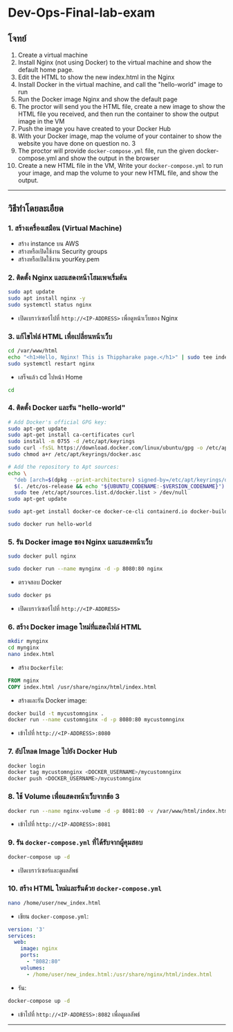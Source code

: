 # Dev-Ops-Final-lab-exam

## **โจทย์**

1. Create a virtual machine
2. Install Nginx (not using Docker) to the virtual machine and show the default home page.
3. Edit the HTML to show the new index.html in the Nginx
4. Install Docker in the virtual machine, and call the "hello-world" image to run
5. Run the Docker image Nginx and show the default page
6. The proctor will send you the HTML file, create a new image to show the HTML file you
received, and then run the container to show the output image in the VM
7. Push the image you have created to your Docker Hub
8. With your Docker image, map the volume of your container to show the website you
have done on question no. 3
9. The proctor will provide `docker-compose.yml` file, run the given docker-compose.yml and
show the output in the browser
10. Create a new HTML file in the VM, Write your `docker-compose.yml` to run your image,
and map the volume to your new HTML file, and show the output.


---

## **วิธีทำโดยละเอียด**

### **1. สร้างเครื่องเสมือน (Virtual Machine)**
- สร้าง instance บน AWS
- สร้างหรือเปิดใช้งาน Security groups
- สร้างหรือเปิดใช้งาน yourKey.pem

### **2. ติดตั้ง Nginx และแสดงหน้าโฮมเพจเริ่มต้น**
```bash
sudo apt update
sudo apt install nginx -y
sudo systemctl status nginx
```
- เปิดเบราว์เซอร์ไปที่ `http://<IP-ADDRESS>` เพื่อดูหน้าเว็บของ Nginx

### **3. แก้ไขไฟล์ HTML เพื่อเปลี่ยนหน้าเว็บ**
```bash
cd /var/www/html
echo "<h1>Hello, Nginx! This is Thippharake page.</h1>" | sudo tee index.html
sudo systemctl restart nginx
```
- เสร็จแล้ว cd ไปหน้า Home
```bash
cd
```
### **4. ติดตั้ง Docker และรัน "hello-world"**
```bash
# Add Docker's official GPG key:
sudo apt-get update
sudo apt-get install ca-certificates curl
sudo install -m 0755 -d /etc/apt/keyrings
sudo curl -fsSL https://download.docker.com/linux/ubuntu/gpg -o /etc/apt/keyrings/docker.asc
sudo chmod a+r /etc/apt/keyrings/docker.asc

# Add the repository to Apt sources:
echo \
  "deb [arch=$(dpkg --print-architecture) signed-by=/etc/apt/keyrings/docker.asc] https://download.docker.com/linux/ubuntu \
  $(. /etc/os-release && echo "${UBUNTU_CODENAME:-$VERSION_CODENAME}") stable" | \
  sudo tee /etc/apt/sources.list.d/docker.list > /dev/null
sudo apt-get update
```
```bash
sudo apt-get install docker-ce docker-ce-cli containerd.io docker-buildx-plugin docker-compose-plugin
```
```bash
sudo docker run hello-world
```
### **5. รัน Docker image ของ Nginx และแสดงหน้าเว็บ**

```bash
sudo docker pull nginx
```
```bash
sudo docker run --name mynginx -d -p 8080:80 nginx
```
- ตรวจสอบ Docker
```bash
sudo docker ps
```
- เปิดเบราว์เซอร์ไปที่ `http://<IP-ADDRESS>`

### **6. สร้าง Docker image ใหม่ที่แสดงไฟล์ HTML**
```bash
mkdir mynginx
cd mynginx
nano index.html
```
- สร้าง `Dockerfile`:
```Dockerfile
FROM nginx
COPY index.html /usr/share/nginx/html/index.html
```
- สร้างและรัน Docker image:
```bash
docker build -t mycustomnginx .
docker run --name customnginx -d -p 8080:80 mycustomnginx
```
- เข้าไปที่ `http://<IP-ADDRESS>:8080`

### **7. อัปโหลด Image ไปยัง Docker Hub**
```bash
docker login
docker tag mycustomnginx <DOCKER_USERNAME>/mycustomnginx
docker push <DOCKER_USERNAME>/mycustomnginx
```

### **8. ใช้ Volume เพื่อแสดงหน้าเว็บจากข้อ 3**
```bash
docker run --name nginx-volume -d -p 8081:80 -v /var/www/html/index.html:/usr/share/nginx/html/index.html nginx
```
- เข้าไปที่ `http://<IP-ADDRESS>:8081`

### **9. รัน `docker-compose.yml` ที่ได้รับจากผู้คุมสอบ**
```bash
docker-compose up -d
```
- เปิดเบราว์เซอร์และดูผลลัพธ์

### **10. สร้าง HTML ใหม่และรันด้วย `docker-compose.yml`**
```bash
nano /home/user/new_index.html
```
- เขียน `docker-compose.yml`:
```yaml
version: '3'
services:
  web:
    image: nginx
    ports:
      - "8082:80"
    volumes:
      - /home/user/new_index.html:/usr/share/nginx/html/index.html
```
- รัน:
```bash
docker-compose up -d
```
- เข้าไปที่ `http://<IP-ADDRESS>:8082` เพื่อดูผลลัพธ์

---
